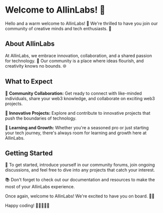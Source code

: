 # Welcome to AllinLabs! 🌟

Hello and a warm welcome to AllinLabs! 🎉 We're thrilled to have you join our community of creative minds and tech enthusiasts. 🚀

## About AllinLabs

At AllinLabs, we embrace innovation, collaboration, and a shared passion for technology. 🌈 Our community is a place where ideas flourish, and creativity knows no bounds. 🌐

## What to Expect

🤝 **Community Collaboration:** Get ready to connect with like-minded individuals, share your web3 knowledge, and collaborate on exciting web3 projects.

🚀 **Innovative Projects:** Explore and contribute to innovative projects that push the boundaries of technology.

🌟 **Learning and Growth:** Whether you're a seasoned pro or just starting your tech journey, there's always room for learning and growth here at AllinLabs.

## Getting Started

👋 To get started, introduce yourself in our community forums, join ongoing discussions, and feel free to dive into any projects that catch your interest.

📚 Don't forget to check out our documentation and resources to make the most of your AllinLabs experience.

Once again, welcome to AllinLabs! We're excited to have you on board. 🌈✨

Happy coding! 🚀👩‍💻👨‍💻
